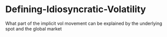 # Defining-Idiosyncratic-Volatility
What part of the implicit vol movement can be explained by the underlying spot and the global market
